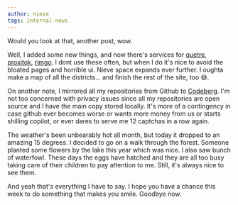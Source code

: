 ```yaml
---
author: nieve
tags: internal-news
---
```

Would you look at that, another post, wow.

Well, I added some new things, and now there's services for [quetre](https://quetre.stellar.afs.ovh/), [proxitok](https://proxitok.stellar.afs.ovh/), [rimgo](https://rimgo.stellar.afs.ovh/). I dont use these often, but when I do it's nice to avoid the bloated pages and horrible ui. Nieve space expands ever further. I oughta make a map of all the districts... and finish the rest of the site, too 😅. 

On another note, I mirrored all my repositories from Github to [Codeberg](https://codeberg.org/). I'm not too concerned with privacy issues since all my repositories are open source and I have the main copy stored locally. It's more of a contingency in case github ever becomes worse or wants more money from us or starts shilling copilot, or ever dares to serve me 12 captchas in a row again. 

The weather's been unbearably hot all month, but today it dropped to an amazing 15 degrees. I decided to go on a walk through the forest. Someone planted some flowers by the lake this year which was nice. I also saw bunch of waterfowl. These days the eggs have hatched and they are all too busy taking care of their children to pay attention to me. Still, it's always nice to see them. 

And yeah that's everything I have to say. I hope you have a chance this week to do something that makes you smile. Goodbye now.